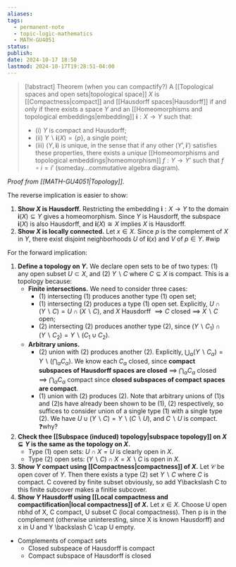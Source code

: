 ```yaml
---
aliases: 
tags:
  - permanent-note
  - topic-logic-mathematics
  - MATH-GU4051
status: 
publish: 
date: 2024-10-17 18:50
lastmod: 2024-10-17T19:28:51-04:00
---
```




>[!abstract] Theorem (when you can compactify?)
>A [[Topological spaces and open sets|topological space]] $X$ is [[Compactness|compact]] and [[Hausdorff spaces|Hausdorff]] if and only if there exists a space $Y$ and an [[Homeomorphisms and topological embeddings|embedding]] $\mathbf i : X \to Y$ such that:
>- (i) $Y$ is compact and Hausdorff;
>- (ii) $Y \backslash \mathbf i (X) = \{ p\}$, a single point;
>- (iii) $(Y, \mathbf i)$ is unique, in the sense that if any other $(Y’, \mathbf i’)$ satisfies these properties, there exists a *unique* [[Homeomorphisms and topological embeddings|homeomorphism]] $f : Y \to Y’$ such that $f \circ i = i’$ (someday…commutative algebra diagram).

*Proof from [[MATH-GU4051|Topology]]*.

The reverse implication is easier to show:
1. **Show $X$ is Hausdorff.** Restricting the embedding $\mathbf i : X \to Y$ to the domain $\mathbf i (X) \subseteq Y$ gives a homeomorphism. Since $Y$ is Hausdorff, the subspace $\mathbf i (X)$ is also Hausdorff, and $\mathbf i (X) \cong X$ implies $X$ is Hausdorff.
2. **Show $X$ is locally connected.** Let $x \in X$. Since $p$ is the complement of $X$ in $Y$, there exist disjoint neighborhoods $U$ of $\mathbf i (x)$ and $V$ of $p \in Y$. #wip

For the forward implication:
1. **Define a topology on $Y$.** We declare open sets to be of two types: (1) any open subset $U \subset X$, and (2) $Y \backslash C$ where $C \subseteq X$ is compact. This is a topology because:
	- **Finite intersections.** We need to consider three cases:
		- (1) intersecting (1) produces another type (1) open set;
		- (1) intersecting (2) produces a type (1) open set. Explicitly, $U \cap (Y \backslash C) = U \cap (X \backslash C)$, and $X$ Hausdorff $\implies C$ closed $\implies$ $X \backslash C$ open;
		- (2) intersecting (2) produces another type (2), since $(Y \backslash C_1) \cap (Y \backslash C_2) = Y \backslash (C_1 \cup C_2)$.
	- **Arbitrary unions.** 
		- (2) union with (2) produces another (2). Explicitly, $\bigcup_\alpha (Y \backslash C_\alpha) = Y \backslash (\bigcap_\alpha C_\alpha)$. We know each $C_\alpha$ closed, since **compact subspaces of Hausdorff spaces are closed** $\implies$ $\bigcap_\alpha C_\alpha$ closed $\implies \bigcap_\alpha C_\alpha$ compact since **closed subspaces of compact spaces are compact**.
		- (1) union with (2) produces (2). Note that arbitrary unions of (1)s and (2)s have already been shown to be (1), (2) respectively, so suffices to consider union of a single type (1) with a single type (2). We have $U \cup (Y \backslash C) =  Y \backslash (C \backslash U)$, and $C \backslash U$ is compact. ❓why?
1. **Check thee [[Subspace (induced) topology|subspace topology]] on $X \subseteq Y$ is the same as the topology on $X$.**  
	- Type (1) open sets: $U \cap X = U$ is clearly open in $X$.
	- Type (2) open sets: $(Y \backslash C) \cap X = X \backslash C$ is open in $X$.
1. **Show $Y$ compact using [[Compactness|compactness]] of $X$.** Let $\mathcal C$ be open cover of $Y$. Then there exists a type (2) set $Y \backslash C$ where $C$ is compact. C covered by finite subset obviously, so add Y\backslash C to this finite subcover makes a finitie subcover.
2. **Show $Y$ Hausdorff using [[Local compactness and compactification|local compactness]] of $X$.** Let $x \in X$. Choose U open nbhd of X, C compact, U subset C (local compactness). Then p is in the complement (otherwise uninteresting, since X is known Hausdorff) and x in U and Y \backslash C \cap U empty.

- Complements of compact sets
	- Closed subspeace of Hausdorff is compact
	- Compact subspace of Hausdorff is closed